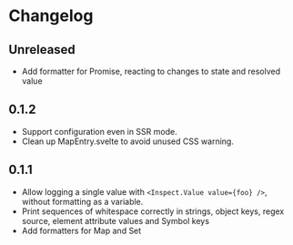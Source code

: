 # Changelog

## Unreleased
- Add formatter for Promise, reacting to changes to state and resolved value

## 0.1.2
- Support configuration even in SSR mode.
- Clean up MapEntry.svelte to avoid unused CSS warning.

## 0.1.1
- Allow logging a single value with `<Inspect.Value value={foo} />`, without formatting as a variable.
- Print sequences of whitespace correctly in strings, object keys, regex source, element attribute values and Symbol keys
- Add formatters for Map and Set
